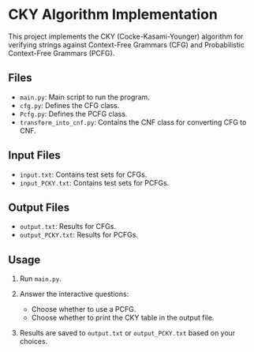 # CKY Algorithm Implementation

This project implements the CKY (Cocke-Kasami-Younger) algorithm for verifying strings against Context-Free Grammars (CFG) and Probabilistic Context-Free Grammars (PCFG).

## Files

- `main.py`: Main script to run the program.
- `cfg.py`: Defines the CFG class.
- `Pcfg.py`: Defines the PCFG class.
- `transform_into_cnf.py`: Contains the CNF class for converting CFG to CNF.

## Input Files

- `input.txt`: Contains test sets for CFGs.
- `input_PCKY.txt`: Contains test sets for PCFGs.

## Output Files

- `output.txt`: Results for CFGs.
- `output_PCKY.txt`: Results for PCFGs.

## Usage

1. Run `main.py`.

2. Answer the interactive questions:
    - Choose whether to use a PCFG. 
    - Choose whether to print the CKY table in the output file.

3. Results are saved to `output.txt` or `output_PCKY.txt` based on your choices.

